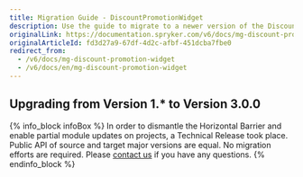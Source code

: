 ```yaml
---
title: Migration Guide - DiscountPromotionWidget
description: Use the guide to migrate to a newer version of the DiscountPromotionWidget module.
originalLink: https://documentation.spryker.com/v6/docs/mg-discount-promotion-widget
originalArticleId: fd3d27a9-67df-4d2c-afbf-451dcba7fbe0
redirect_from:
  - /v6/docs/mg-discount-promotion-widget
  - /v6/docs/en/mg-discount-promotion-widget
---
```


## Upgrading from Version 1.* to Version 3.0.0

{% info_block infoBox %}
In order to dismantle the Horizontal Barrier and enable partial module updates on projects, a Technical Release took place. Public API of source and target major versions are equal. No migration efforts are required. Please [contact us](https://spryker.com/en/support/) if you have any questions.
{% endinfo_block %}
